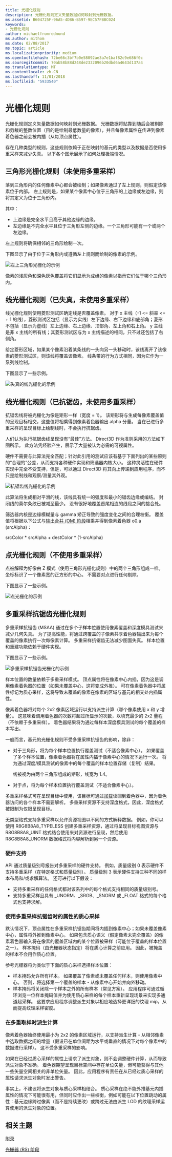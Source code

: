```yaml
---
title: 光栅化规则
description: 光栅化规则定义矢量数据如何映射到光栅数据。
ms.assetid: B604725F-96A5-4DB6-B597-9EC57FBBC024
keywords:
- 光栅化规则
author: michaelfromredmond
ms.author: mithom
ms.date: 02/08/2017
ms.topic: article
ms.localizationpriority: medium
ms.openlocfilehash: 72be66c3bf7b0e58092ae3a7e1baf82c9e686f0c
ms.sourcegitcommit: 70ab58b88d248de2332096b20dbd6a4643d137a4
ms.translationtype: MT
ms.contentlocale: zh-CN
ms.lasthandoff: 11/01/2018
ms.locfileid: "5933540"
---
```

# <a name="rasterization-rules"></a>光栅化规则


光栅化规则定义矢量数据如何映射到光栅数据。 光栅数据将贴靠到随后会被剔除和剪裁的整数位置（目的是绘制最低数量的像素），并且每像素属性在传递到像素着色器之前会被内插（从每顶点属性）。

存在几种类型的规则，这些规则依赖于正在映射的基元的类型以及数据是否使用多重采样来减少失真。 以下各个图示展示了如何处理极端情况。

## <a name="span-idtrianglespanspan-idtrianglespanspan-idtrianglespantriangle-rasterization-rules-without-multisampling"></a><span id="Triangle"></span><span id="triangle"></span><span id="TRIANGLE"></span>三角形光栅化规则（未使用多重采样）


落到三角形内的任何像素中心都会被绘制；如果像素通过了左上规则，则假定该像素位于内部。 左上规则是，如果某个像素中心位于三角形的上边缘或左边缘，则将其定义为位于三角形内。

其中：

-   上边缘是完全水平且高于其他边缘的边缘。
-   左边缘是不完全水平且位于三角形左侧的边缘。一个三角形可能有一个或两个左边缘。

左上规则将确保相邻的三角形绘制一次。

下图显示了由于位于三角形内或遵循左上规则而绘制的像素的示例。

![左上三角形光栅化的示例](images/d3d10-rasterrulestriangle.png)

像素的浅灰色和深色灰色覆盖将它们显示为成组的像素以指示它们位于哪个三角形内。

## <a name="span-idline1spanspan-idline1spanspan-idline1spanline-rasterization-rules-aliased-without-multisampling"></a><span id="Line_1"></span><span id="line_1"></span><span id="LINE_1"></span>线光栅化规则（已失真，未使用多重采样）


线光栅化规则使用菱形测试区确定线是否覆盖像素。 对于 x 主线（-1 &lt;= 斜率 &lt;= + 1 的线），菱形测试区包括（显示为实线）左下边缘、右下边缘和底部角；菱形不包括（显示为虚线）左上边缘、右上边缘、顶部角、左上角和右上角。 y 主线是非 x 主线的所有线；其菱形测试区与为 x 主线描述的相同，只不过还包括了右侧角。

给定菱形区域，如果某个像素沿着某条线的一头向另一头移动时，该线离开了该像素的菱形测试区，则该线将覆盖该像素。 线条带的行为方式相同，因为它作为一系列线绘制。

下图显示了一些示例。

![失真的线光栅化的示例](images/d3d10-rasterrulesline.png)

## <a name="span-idline2spanspan-idline2spanspan-idline2spanline-rasterization-rules-antialiased-without-multisampling"></a><span id="Line_2"></span><span id="line_2"></span><span id="LINE_2"></span>线光栅化规则（已抗锯齿，未使用多重采样）


抗锯齿线将被光栅化为像是矩形一样（宽度 = 1）。 该矩形将与生成每像素覆盖值的呈现目标相交，这些值将相乘得到像素着色器输出 alpha 分量。 当在已进行多重采样的呈现目标上绘制线时，不会执行抗锯齿。

人们认为执行抗锯齿线呈现没有“最佳”方法。 Direct3D 作为准则采用的方法如下图所示。 此方法凭经验产生，展示了大量被认为必需的可视属性。

硬件不需要与此算法完全匹配；针对此引用的测试应该有基于下面列出的某些原则的“合理的”公差，从而支持各种硬件实现和筛选器内核大小。 这种灵活性在硬件实现中完全不受支持，但是，可以通过 Direct3D 将其向上传递到应用程序，而不只是绘制线和观察/测量其外观。

![抗锯齿线光栅化的示例](images/d3d10-rasterruleslineaa.png)

此算法将生成相对平滑的线，该线具有统一的强度和最小的锯齿边缘或编结。 封闭线的莫尔条纹已被减至最少。 没有很好地覆盖首尾相连的线段之间的接合处。

筛选器内核是边缘模糊量与 gamma 矫正导致的强度变化之间的合理权衡。 覆盖值将根据以下公式与[输出合并 (OM) 阶段](output-merger-stage--om-.md)相乘并得到像素着色器 o0.a (srcAlpha)：

srcColor \* srcAlpha + destColor \* (1-srcAlpha)

## <a name="span-idpointspanspan-idpointspanspan-idpointspanpoint-rasterization-rules-without-multisampling"></a><span id="Point"></span><span id="point"></span><span id="POINT"></span>点光栅化规则（不使用多重采样）


点被解释为好像由 Z 模式（使用三角形光栅化规则）中的两个三角形组成一样。 坐标标识了一个像素宽的正方形的中心。 不需要对点进行任何剔除。

下图显示了一些示例。

![点光栅化的示例](images/d3d10-rasterrulespoint.png)

## <a name="span-idmultisamplespanspan-idmultisamplespanspan-idmultisamplespanmultisample-anti-aliasing-rasterization-rules"></a><span id="Multisample"></span><span id="multisample"></span><span id="MULTISAMPLE"></span>多重采样抗锯齿光栅化规则


多重采样抗锯齿 (MSAA) 通过在多个子样本位置使用像素覆盖和深度模具测试来减少几何失真。 为了提高性能，将通过跨覆盖的子像素共享着色器输出来为每个覆盖的像素执行一次每像素计算。 多重采样抗锯齿无法减少图面失真。 样本位置和重建功能依赖于硬件实现。

下图显示了一些示例。

![多重采样抗锯齿光栅化的示例](images/d3d10-rasterrulesmsaa.png)

样本位置的数量依赖于多重采样模式。 顶点属性将在像素中心内插，因为这是调用像素着色器的位置（如果未覆盖中心，这将变成外推）。 可在像素着色器中将属性标记为质心采样，这将导致未覆盖的像素在像素的区域与基元的相交处内插属性。

像素着色器将对每个 2x2 像素区域运行以支持派生计算（哪个像素使用 x 和 y 增量）。 这意味着调用着色器的次数将超过所显示的次数，以填充最少的 2x2 量程（不依赖于多重采样）。 着色器结果将为通过每样本深度模具测试的每个覆盖的样本写出。

一般而言，基元的光栅化规则不受多重采样抗锯齿的影响，除非：

-   对于三角形，将为每个样本位置执行覆盖测试（不适合像素中心）。 如果覆盖了多个样本位置，像素着色器将在属性内插于像素中心的情况下运行一次。 将为通过深度/模具测试的像素中的每个覆盖的样本位置存储（复制）结果。

    线被视为由两个三角形组成的矩形，线宽为 1.4。

-   对于点，将为每个样本位置执行覆盖测试（不适合像素中心）。

多重采样格式可在呈现目标中使用，该目标可通过[加载](https://msdn.microsoft.com/library/windows/desktop/bb509694)读回到着色器中，因为着色器访问的各个样本不需要解析。 多重采样资源不支持深度格式，因此，深度格式被限制为仅限呈现目标。

无类型格式支持多重采样以允许资源视图以不同的方式解释数据。 例如，你可以使用 R8G8B8A8\_TYPELESS 创建多重采样资源，通过将呈现目标视图资源与 R8G8B8A8\_UINT 格式结合使用来对资源进行呈现，然后使用 R8G8B8A8\_UNORM 数据格式将内容解析到另一个资源。

### <a name="span-idhardwaresupportspanspan-idhardwaresupportspanspan-idhardwaresupportspanhardware-support"></a><span id="Hardware_Support"></span><span id="hardware_support"></span><span id="HARDWARE_SUPPORT"></span>硬件支持

API 通过质量级别号报告对多重采样的硬件支持。 例如，质量级别 0 表示硬件不支持多重采样（在特定格式和质量级别）。 质量级别 3 表示硬件支持三种不同的样本布局和/或求解算法。 还可进行以下假设：

-   支持多重采样的任何格式都对该系列中的每个格式支持相同的质量级别号。
-   支持多重采样且具有 \_UNORM、\_SRGB、\_SNORM 或 \_FLOAT 格式的每个格式也支持求解。

### <a name="span-idcentroidsamplingspanspan-idcentroidsamplingspanspan-idcentroidsamplingspancentroid-sampling-of-attributes-when-multisample-antialiasing"></a><span id="Centroid_Sampling"></span><span id="centroid_sampling"></span><span id="CENTROID_SAMPLING"></span>使用多重采样抗锯齿时的属性的质心采样

默认情况下，顶点属性在多重采样抗锯齿期间将内插到像素中心；如果未覆盖像素中心，属性将外推到像素中心。 如果包含质心语义（假定像素未完全覆盖）的像素着色器输入将在像素的覆盖区域内的某个位置被采样（可能位于覆盖的样本位置之一）。 样本掩码（由光栅器状态指定）将在质心计算之前应用。 因此，被掩盖的样本不会用作质心位置。

参考光栅器将为类似于下面的质心采样选择样本位置：

-   样本掩码允许所有样本。 如果覆盖了像素或未覆盖任何样本，则使用像素中心。 否则，将选择第一个覆盖的样本 - 从像素中心开始并向外移动。
-   样本掩码将关闭除一个样本之外的所有样本（常见方案）。 应用程序可通过循环浏览一位样本掩码值并为使用质心采样的每个样本重新呈现场景来实现多通道超采样。 这要求应用程序调整派生对象以相应地选择更详细的纹理 mip，从而提高纹理采样密度。

### <a name="span-idderivativecalculationsspanspan-idderivativecalculationsspanspan-idderivativecalculationsspanderivative-calculations-when-multisampling"></a><span id="Derivative_Calculations"></span><span id="derivative_calculations"></span><span id="DERIVATIVE_CALCULATIONS"></span>在多重取样时派生计算

像素着色器始终使用最小为 2x2 的像素区域运行，以支持派生计算 - 从相邻像素中选取数据之间的增量（假设已在单位间距为水平或垂直的情况下对每个像素中的数据进行采样）。 这不受多重采样的影响。

如果在已经过质心采样的属性上请求了派生对象，则不会调整硬件计算，从而导致派生对象不准确。 着色器期望呈现目标空间中存在单位矢量，但可能获得与其他一些矢量空间相关的非单位矢量。 因此，应用程序有责任在从已经过质心采样的属性请求派生对象时发出警告。

事实上，不建议将派生对象与质心采样相结合。 质心采样在绝不能外推基元内插属性的情况下可能很有用，但同时应作出一些权衡，例如可能在以下位置跳动的属性：基元边缘跨过像素（而不是持续更改）或跨过无法由派生 LOD 的纹理采样运算使用的派生对象的位置。

## <a name="span-idrelated-topicsspanrelated-topics"></a><span id="related-topics"></span>相关主题


[附录](appendix.md)

[光栅器 (RS) 阶段](rasterizer-stage--rs-.md)

 

 




